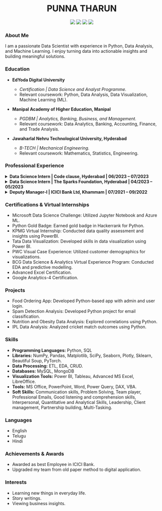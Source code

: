 <!-- Header -->
<h1 align="center">PUNNA THARUN</h1>
<p align="center">
  <a href="tel:+919182557765"><img src="https://img.shields.io/badge/Phone-+91 9182557765-success"></a>
  <a href="mailto:tharunpunna@gmail.com"><img src="https://img.shields.io/badge/Email-tharunpunna%40gmail.com-informational"></a>
  <a href="https://github.com/punna-tharun"><img src="https://img.shields.io/badge/-Punna%20Tharun-grey?logo=github&logoColor=white&link=https://github.com/PUNNA-THARUN"></a>
  <a href="https://www.linkedin.com/in/punna-tharun"><img src="https://img.shields.io/badge/-Punna%20Tharun-blue?logo=Linkedin&logoColor=white&link=https://www.linkedin.com/in/punna-tharun/"></a>
</p>

<!-- Profile Summary -->
<h3>About Me</h3>

I am a passionate Data Scientist with experience in Python, Data Analysis, and Machine Learning. I enjoy turning data into actionable insights and building meaningful solutions.

<!-- Education -->
<h3>Education</h3>

- **EdYoda Digital University**
  - *Certification | Data Science and Analyst Programme.*
  - Relevant coursework: Python, Data Analysis, Data Visualization, Machine Learning (ML).

- **Manipal Academy of Higher Education, Manipal**
  - *PGDBM | Analytics, Banking, Business, and Management.*
  - Relevant coursework: Data Analytics, Banking, Accounting, Finance, and Trade Analysis.

- **Jawaharlal Nehru Technological University, Hyderabad**
  - *B-TECH | Mechanical Engineering.*
  - Relevant coursework: Mathematics, Statistics, Engineering.

<!-- Professional Experience -->
<h3>Professional Experience</h3>

<details>
  <summary><b>Data Science Intern | Code clause, Hyderabad | 06/2023 – 07/2023</b></summary>
  <ul>
    <li>Developed and implemented machine learning models for data analysis.</li>
    <li>Conducted EDA to identify patterns and correlations in large datasets.</li>
    <li>Proficient in Python for data manipulation and analysis.</li>
    <li>Utilized data visualization tools like Tableau and Matplotlib.</li>
  </ul>
</details>

<details>
  <summary><b>Data Science Intern | The Sparks Foundation, Hyderabad | 04/2023 – 05/2023</b></summary>
  <ul>
    <li>Contributed to the development of machine learning models using Python.</li>
    <li>Assisted in data pre-processing and cleaning for accurate analysis.</li>
    <li>Conducted EDA and utilized data visualization tools like PowerBI and Seaborn.</li>
  </ul>
</details>

<details>
  <summary><b>Deputy Manager-I | ICICI Bank Ltd, Khammam | 07/2021 – 09/2022</b></summary>
  <ul>
    <li>Data processing, data cleaning, data transformation, data analysis, data visualization, analytical policy.</li>
    <li>Flexible schedule, strong track record meeting Turnaround Time (TAT) for task completion.</li>
    <li>Proficient in analyzing unsecured lending data with strong analytical and decision-making skills.</li>
    <li>Quick learner, adept at adapting to changes, excellent prioritization, and time management.</li>
    <li>Leveraging data analytics to build relationships and communicate insights effectively.</li>
    <li>Excellent communication and networking skills, an asset for any data analytics team.</li>
  </ul>
</details>

<!-- Certifications & Virtual Internships -->
<h3>Certifications & Virtual Internships</h3>

- Microsoft Data Science Challenge: Utilized Jupyter Notebook and Azure ML.
- Python Gold Badge: Earned gold badge in Hackerrank for Python.
- KPMG Virtual Internship: Conducted data quality assessment and insights using PowerBI.
- Tata Data Visualization: Developed skills in data visualization using Power BI.
- PWC Visual Case Experience: Utilized customer demographics for visualizations.
- BCG Data Science & Analytics Virtual Experience Program: Conducted EDA and predictive modelling.
- Advanced Excel Certification.
- Google Analytics-4 Certification.

<!-- Projects -->
<h3>Projects</h3>

- Food Ordering App: Developed Python-based app with admin and user login.
- Spam Detection Analysis: Developed Python project for email classification.
- Nutrition and Obesity Data Analysis: Explored correlations using Python.
- IPL Data Analysis: Analyzed cricket match outcomes using Python.

<!-- Skills -->
<h3>Skills</h3>

- **Programming Languages:** Python, SQL
- **Libraries:** NumPy, Pandas, Matplotlib, SciPy, Seaborn, Plotly, Sklearn, Beautiful Soup, PyTorch.
- **Data Processing:** ETL, EDA, CRUD.
- **Databases:** MySQL, MongoDB
- **Visualization Tools:** Power BI, Tableau, Advanced MS Excel, LibreOffice.
- **Tools:** MS Office, PowerPoint, Word, Power Query, DAX, VBA.
- **Soft Skills:** Communication skills, Problem Solving, Team player, Professional Emails, Good listening and comprehension skills, Interpersonal, Quantitative and Analytical Skills, Leadership, Client management, Partnership building, Multi-Tasking.

<!-- Languages -->
<h3>Languages</h3>

- English
- Telugu
- Hindi

<!-- Achievements & Awards -->
<h3>Achievements & Awards</h3>

- Awarded as best Employee in ICICI Bank.
- Upgraded my team from old paper method to digital application.

<!-- Interests -->
<h3>Interests</h3>

- Learning new things in everyday life.
- Story writings.
- Viewing business insights.
